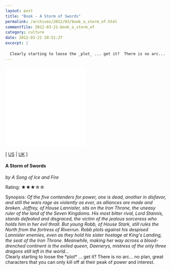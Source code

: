 ```yaml
---
layout: post
title: "Book - A Storm of Swords"
permalink: /archives/2012/03/book_a_storm_of.html
commentfile: 2012-03-21-book_a_storm_of
category: culture
date: 2012-03-21 20:51:27
excerpt: |

  Clearly starting to loose the _plot_ ... get it?  There is no arc... no plan, great characters that you can only kill off at their peak of power and interest.
---
```


<img class="photo right" src="/assets/images/055357342X.jpg" width="250" alt="A Storm of Swords cover"/>

\[ [US](http://www.amazon.com/o/asin/055357342X) | [UK](http://www.amazon.co.uk/o/asin/055357342X) \]

#### A Storm of Swords

<em>by A Song of Ice and Fire</em>

Rating: ★★★☆☆

<div class="book_synopsis" markdown="1">
Synopsis: <em>Of the five contenders for power, one is dead, another in disfavor, and still the wars rage as violently as ever, as alliances are made and broken. Joffrey, of House Lannister, sits on the Iron Throne, the uneasy ruler of the land of the Seven Kingdoms. His most bitter rival, Lord Stannis, stands defeated and disgraced, the victim of the jealous sorceress who holds him in her evil thrall. But young Robb, of House Stark, still rules the North from the fortress of Riverrun. Robb plots against his despised Lannister enemies, even as they hold his sister hostage at King's Landing, the seat of the Iron Throne. Meanwhile, making her way across a blood-drenched continent is the exiled queen, Daenerys, mistress of the only three dragons still left in the world...</em>

</div>
Clearly starting to loose the *plot* ... get it? There is no arc... no plan, great characters that you can only kill off at their peak of power and interest.
